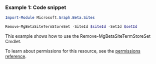 ### Example 1: Code snippet

```powershellImport-Module Microsoft.Graph.Beta.Sites

Remove-MgBetaSiteTermStoreSet -SiteId $siteId -SetId $setId
```
This example shows how to use the Remove-MgBetaSiteTermStoreSet Cmdlet.
To learn about permissions for this resource, see the [permissions reference](/graph/permissions-reference).

